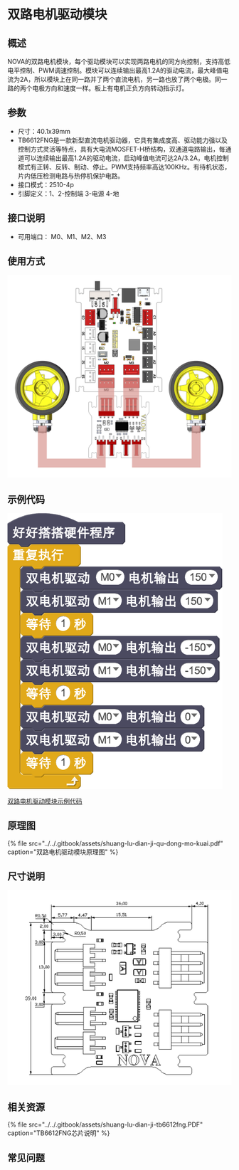 # 双路电机驱动模块

## 概述

NOVA的双路电机模块，每个驱动模块可以实现两路电机的同方向控制，支持高低电平控制、PWM调速控制。模块可以连续输出最高1.2A的驱动电流，最大峰值电流为2A，所以模块上在同一路并了两个直流电机，另一路也放了两个电极。同一路的两个电极方向和速度一样。板上有电机正负方向转动指示灯。

## 参数

* 尺寸：40.1x39mm
* TB6612FNG是一款新型直流电机驱动器，它具有集成度高、驱动能力强以及控制方式灵活等特点，具有大电流MOSFET-H桥结构，双通道电路输出，每通道可以连续输出最高1.2A的驱动电流，启动峰值电流可达2A/3.2A，电机控制模式有正转、反转、制动、停止。PWM支持频率高达100KHz。有待机状态，片内低压检测电路与热停机保护电路。
* 接口模式：2510-4p
* 引脚定义：1、2-控制端 3-电源 4-地

## 接口说明

* 可用端口： M0、M1、M2、M3

## 使用方式

![](../../.gitbook/assets/57.png)

## 示例代码

![](../../.gitbook/assets/58.png)

[双路电机驱动模块示例代码](http://www.haohaodada.com/show.php?id=950085)

## 原理图

{% file src="../../.gitbook/assets/shuang-lu-dian-ji-qu-dong-mo-kuai.pdf" caption="双路电机驱动模块原理图" %}

## 尺寸说明

![](../../.gitbook/assets/125.png)

## 相关资源

{% file src="../../.gitbook/assets/shuang-lu-dian-ji-tb6612fng.PDF" caption="TB6612FNG芯片说明" %}

## 常见问题


